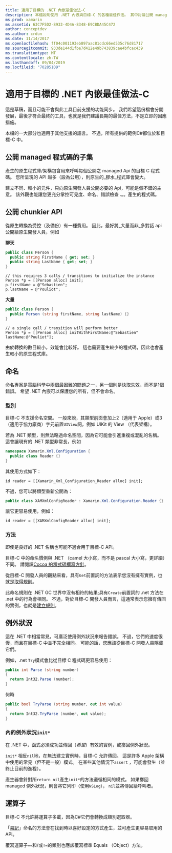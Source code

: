 ```yaml
---
title: 適用于目標的 .NET 內嵌最佳做法-C
description: 本檔說明使用 .NET 內嵌與目標-C 的各種最佳作法。 其中討論公開 managed 程式碼的子集、公開 chunkier API、命名等等。
ms.prod: xamarin
ms.assetid: 63C7F5D2-8933-4D4A-8348-E9CBDA45C472
author: conceptdev
ms.author: crdun
ms.date: 11/14/2017
ms.openlocfilehash: ff04c001193eb897aac81cdc66ed535c76d81717
ms.sourcegitcommit: 933de144d1fbe7d412e49b743839cae4bfcac439
ms.translationtype: MT
ms.contentlocale: zh-TW
ms.lasthandoff: 09/04/2019
ms.locfileid: "70285109"
---
```

# <a name="net-embedding-best-practices-for-objective-c"></a>適用于目標的 .NET 內嵌最佳做法-C

這是草稿，而且可能不會與此工具目前支援的功能同步。 我們希望這份檔會分開發展，最後才符合最終的工具，也就是我們建議長期的最佳方法，不是立即的因應措施。

本檔的一大部分也適用于其他支援的語言。 不過，所有提供的範例C#都位於和目標-C 中。

## <a name="exposing-a-subset-of-the-managed-code"></a>公開 managed 程式碼的子集

產生的原生程式庫/架構包含用來呼叫每個公開之 managed Api 的目標 C 程式碼。 您所呈現的 API 越多（設為公用），則原生的_膠水_程式庫會變大。

建立不同、較小的元件，只向原生開發人員公開必要的 Api，可能是個不錯的主意。 該外觀也能讓您更充分掌控可見度、命名、錯誤檢查 .。。產生的程式碼。

## <a name="exposing-a-chunkier-api"></a>公開 chunkier API

從原生轉換為受控（及備份）有一種費用。 因此，最好將_大量而非_多對話 api 公開給原生開發人員，例如

**聊天**

```csharp
public class Person {
  public string FirstName { get; set; }
  public string LastName { get; set; }
}
```

```objc
// this requires 3 calls / transitions to initialize the instance
Person *p = [[Person alloc] init];
p.firstName = @"Sebastien";
p.lastName = @"Pouliot";
```

**大量**

```csharp
public class Person {
  public Person (string firstName, string lastName) {}
}
```

```objc
// a single call / transition will perform better
Person *p = [[Person alloc] initWithFirstName:@"Sebastien" lastName:@"Pouliot"];
```

由於轉換的數目較小，效能會比較好。 這也需要產生較少的程式碼，因此也會產生較小的原生程式庫。

## <a name="naming"></a>命名

命名專案是電腦科學中兩個最困難的問題之一，另一個則是快取失效，而不是1個錯誤。 希望 .NET 內嵌可以保護您的所有，但不會命名。

### <a name="types"></a>型別

目標-C 不支援命名空間。 一般來說，其類型前面會加上2（適用于 Apple）或3（適用于協力廠商）字元前置`UIView`詞，例如 UIKit 的 View （代表架構）。

若為 .NET 類型，則無法略過命名空間，因為它可能會引進重複或混亂的名稱。 這會讓現有的 .NET 類型非常長，例如

```csharp
namespace Xamarin.Xml.Configuration {
  public class Reader {}
}
```

其使用方式如下：

```objc
id reader = [[Xamarin_Xml_Configuration_Reader alloc] init];
```

不過，您可以將類型重新公開為：

```csharp
public class XAMXmlConfigReader : Xamarin.Xml.Configuration.Reader {}
```

讓它更容易使用，例如：

```objc
id reader = [[XAMXmlConfigReader alloc] init];
```

### <a name="methods"></a>方法

即使是良好的 .NET 名稱也可能不適合用于目標-C API。

目標-C 中的命名慣例與 .NET （camel 大小寫，而不是 pascal 大小寫，更詳細）不同。
請閱讀[Cocoa 的程式碼撰寫方針](https://developer.apple.com/library/content/documentation/Cocoa/Conceptual/CodingGuidelines/Articles/NamingMethods.html#//apple_ref/doc/uid/20001282-BCIGIJJF)。

從目標-C 開發人員的觀點來看，具有`Get`前置詞的方法表示您沒有擁有實例，也就是[取得規則](https://developer.apple.com/library/content/documentation/CoreFoundation/Conceptual/CFMemoryMgmt/Concepts/Ownership.html#//apple_ref/doc/uid/20001148-SW1)。

此命名規則在 .NET GC 世界中沒有相符的結果;具有`Create`前置詞的 .net 方法在 .net 中的行為會相同。 不過，對於目標-C 開發人員而言，這通常表示您擁有傳回的實例，也就是[建立規則](https://developer.apple.com/library/content/documentation/CoreFoundation/Conceptual/CFMemoryMgmt/Concepts/Ownership.html#//apple_ref/doc/uid/20001148-103029)。

## <a name="exceptions"></a>例外狀況

這在 .NET 中相當常見，可廣泛使用例外狀況來報告錯誤。 不過，它們的速度很慢，而且在目標-C 中並不完全相同。 可能的話，您應該從目標-C 開發人員隱藏它們。

例如，.net `Try`模式會比從目標 C 程式碼更容易使用：

```csharp
public int Parse (string number)
{
  return Int32.Parse (number);
}
```

何時

```csharp
public bool TryParse (string number, out int value)
{
  return Int32.TryParse (number, out value);
}
```

### <a name="exceptions-inside-init"></a>內的例外狀況`init*`

在 .NET 中，函式必須成功並傳回（_希望_）有效的實例，或擲回例外狀況。

`init*` 相反`nil`地，在無法建立實例時，目標-C 允許傳回。 這是許多 Apple 架構中使用的常見（但不是一般）模式。 在某些其他情況下`assert` ，可能會發生（並終止目前的進程）。

產生器會針對所`return nil`產生`init*`的方法遵循相同的模式。 如果擲回 managed 例外狀況，則會將它列印（使用`NSLog`）， `nil`並將傳回給呼叫者。

## <a name="operators"></a>運算子

目標-C 不允許將運算子多載，因為C#它們會轉換成類別選取器。

「[易記](https://docs.microsoft.com/dotnet/standard/design-guidelines/operator-overloads)」命名的方法會在找到時以喜好設定的方式產生，並可產生更容易取用的 API。

覆寫運算子`==`和/或`!=`的類別也應該覆寫標準 Equals （Object）方法。
